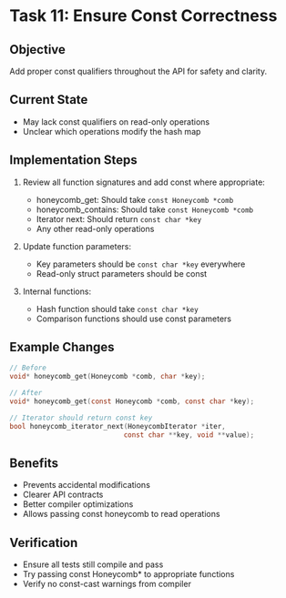 # Task 11: Ensure Const Correctness

## Objective
Add proper const qualifiers throughout the API for safety and clarity.

## Current State
- May lack const qualifiers on read-only operations
- Unclear which operations modify the hash map

## Implementation Steps
1. Review all function signatures and add const where appropriate:
   - honeycomb_get: Should take `const Honeycomb *comb`
   - honeycomb_contains: Should take `const Honeycomb *comb`  
   - Iterator next: Should return `const char *key`
   - Any other read-only operations

2. Update function parameters:
   - Key parameters should be `const char *key` everywhere
   - Read-only struct parameters should be const

3. Internal functions:
   - Hash function should take `const char *key`
   - Comparison functions should use const parameters

## Example Changes
```c
// Before
void* honeycomb_get(Honeycomb *comb, char *key);

// After  
void* honeycomb_get(const Honeycomb *comb, const char *key);

// Iterator should return const key
bool honeycomb_iterator_next(HoneycombIterator *iter,
                            const char **key, void **value);
```

## Benefits
- Prevents accidental modifications
- Clearer API contracts
- Better compiler optimizations
- Allows passing const honeycomb to read operations

## Verification
- Ensure all tests still compile and pass
- Try passing const Honeycomb* to appropriate functions
- Verify no const-cast warnings from compiler